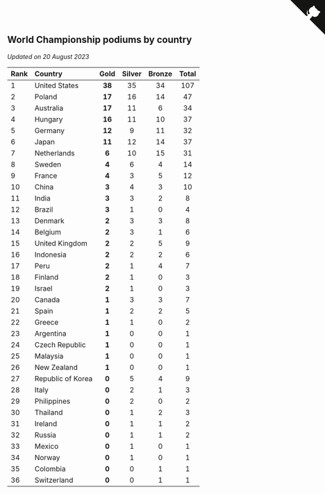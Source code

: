 ## World Championship podiums by country

*Updated on 20 August 2023*

| Rank | Country | Gold | Silver | Bronze | Total |
| :--- | :--- | :--: | :--: | :--: | :--: |
| 1 | United States | **38** | 35 | 34 | 107 |
| 2 | Poland | **17** | 16 | 14 | 47 |
| 3 | Australia | **17** | 11 | 6 | 34 |
| 4 | Hungary | **16** | 11 | 10 | 37 |
| 5 | Germany | **12** | 9 | 11 | 32 |
| 6 | Japan | **11** | 12 | 14 | 37 |
| 7 | Netherlands | **6** | 10 | 15 | 31 |
| 8 | Sweden | **4** | 6 | 4 | 14 |
| 9 | France | **4** | 3 | 5 | 12 |
| 10 | China | **3** | 4 | 3 | 10 |
| 11 | India | **3** | 3 | 2 | 8 |
| 12 | Brazil | **3** | 1 | 0 | 4 |
| 13 | Denmark | **2** | 3 | 3 | 8 |
| 14 | Belgium | **2** | 3 | 1 | 6 |
| 15 | United Kingdom | **2** | 2 | 5 | 9 |
| 16 | Indonesia | **2** | 2 | 2 | 6 |
| 17 | Peru | **2** | 1 | 4 | 7 |
| 18 | Finland | **2** | 1 | 0 | 3 |
| 19 | Israel | **2** | 1 | 0 | 3 |
| 20 | Canada | **1** | 3 | 3 | 7 |
| 21 | Spain | **1** | 2 | 2 | 5 |
| 22 | Greece | **1** | 1 | 0 | 2 |
| 23 | Argentina | **1** | 0 | 0 | 1 |
| 24 | Czech Republic | **1** | 0 | 0 | 1 |
| 25 | Malaysia | **1** | 0 | 0 | 1 |
| 26 | New Zealand | **1** | 0 | 0 | 1 |
| 27 | Republic of Korea | **0** | 5 | 4 | 9 |
| 28 | Italy | **0** | 2 | 1 | 3 |
| 29 | Philippines | **0** | 2 | 0 | 2 |
| 30 | Thailand | **0** | 1 | 2 | 3 |
| 31 | Ireland | **0** | 1 | 1 | 2 |
| 32 | Russia | **0** | 1 | 1 | 2 |
| 33 | Mexico | **0** | 1 | 0 | 1 |
| 34 | Norway | **0** | 1 | 0 | 1 |
| 35 | Colombia | **0** | 0 | 1 | 1 |
| 36 | Switzerland | **0** | 0 | 1 | 1 |


<a href="https://github.com/JustinTimeCuber/wca_statistics" class="github-corner" aria-label="View source on Github"><svg width="80" height="80" viewBox="0 0 250 250" style="fill:#151513; color:#fff; position: absolute; top: 0; border: 0; right: 0;" aria-hidden="true"><path d="M0,0 L115,115 L130,115 L142,142 L250,250 L250,0 Z"></path><path d="M128.3,109.0 C113.8,99.7 119.0,89.6 119.0,89.6 C122.0,82.7 120.5,78.6 120.5,78.6 C119.2,72.0 123.4,76.3 123.4,76.3 C127.3,80.9 125.5,87.3 125.5,87.3 C122.9,97.6 130.6,101.9 134.4,103.2" fill="currentColor" style="transform-origin: 130px 106px;" class="octo-arm"></path><path d="M115.0,115.0 C114.9,115.1 118.7,116.5 119.8,115.4 L133.7,101.6 C136.9,99.2 139.9,98.4 142.2,98.6 C133.8,88.0 127.5,74.4 143.8,58.0 C148.5,53.4 154.0,51.2 159.7,51.0 C160.3,49.4 163.2,43.6 171.4,40.1 C171.4,40.1 176.1,42.5 178.8,56.2 C183.1,58.6 187.2,61.8 190.9,65.4 C194.5,69.0 197.7,73.2 200.1,77.6 C213.8,80.2 216.3,84.9 216.3,84.9 C212.7,93.1 206.9,96.0 205.4,96.6 C205.1,102.4 203.0,107.8 198.3,112.5 C181.9,128.9 168.3,122.5 157.7,114.1 C157.9,116.9 156.7,120.9 152.7,124.9 L141.0,136.5 C139.8,137.7 141.6,141.9 141.8,141.8 Z" fill="currentColor" class="octo-body"></path></svg></a><style>.github-corner:hover .octo-arm{animation:octocat-wave 560ms ease-in-out}@keyframes octocat-wave{0%,100%{transform:rotate(0)}20%,60%{transform:rotate(-25deg)}40%,80%{transform:rotate(10deg)}}@media (max-width:500px){.github-corner:hover .octo-arm{animation:none}.github-corner .octo-arm{animation:octocat-wave 560ms ease-in-out}}</style>
